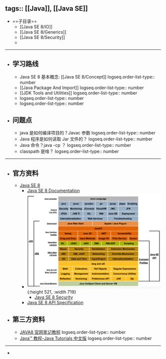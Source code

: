 tags:: [[Java]], [[Java SE]]
---

- ==子目录==
	- [[Java SE 8/IO]]
	- [[Java SE 8/Generics]]
	- [[Java SE 8/Security]]
	-
- ---
- ## 学习路线
	- Java SE 8 基本概念: [[Java SE 8/Concept]]
	  logseq.order-list-type:: number
	- [[Java Package And Import]]
	  logseq.order-list-type:: number
	- [[JDK Tools and Utilities]]
	  logseq.order-list-type:: number
	- logseq.order-list-type:: number
	- logseq.order-list-type:: number
- ## 问题点
	- java 是如何编译项目的？Javac 参数
	  logseq.order-list-type:: number
	- Java 程序是如何读取 Jar 文件的？
	  logseq.order-list-type:: number
	- Java 命令？java -cp ？
	  logseq.order-list-type:: number
	- classpath 是啥？
	  logseq.order-list-type:: number
- ---
- ## 官方资料
	- [Java SE 8](https://docs.oracle.com/javase/8/)
		- [Java SE 8 Documentation](https://docs.oracle.com/javase/8/docs/)
		- ![image.png](../assets/image_1735959557922_0.png){:height 521, :width 719}
			- [Java SE 8 Security](https://docs.oracle.com/javase/8/docs/technotes/guides/security/index.html)
		- [Java SE 8 API Specification](https://docs.oracle.com/javase/8/docs/api/index.html)
- ## 第三方资料
	- [JAVA8 官网笔记教程](https://zq99299.github.io/java-tutorial/)
	  logseq.order-list-type:: number
	- [Java™ 教程-Java Tutorials 中文版](https://pingfangx.github.io/java-tutorials/)
	  logseq.order-list-type:: number
- ---
-
